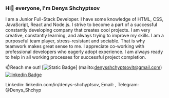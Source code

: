 ### Hi👋 everyone, I'm Denys Shchyptsov

I am a Junior Full-Stack Developer. I have some knowledge of HTML, CSS, JavaScript, React and Node.js. I strive to become a part of a successful constantly developing company that creates cool projects. I am very creative, constantly learning, and always trying to improve my skills. 
I am a purposeful team player, stress-resistant and sociable. That is why teamwork makes great sense to me. I appreciate co-working with professional developers who eagerly adopt experience. I am always ready to help in all working processes for successful project completion.

📫Reach me out!
[![Static Badge](https://img.shields.io/badge/Gmail-Denys%20Shchyptsov?style=social&logo=Gmail&color=%23EA4335&link=denysshchyptsovit%40gmail.com)]
(mailto:denysshchyptsovit@gmail.com)
[![linkedin Badge](https://img.shields.io/badge/linkedin-%230A66C2?logo=linkedin&color=%230A66C2&link=https%3A%2F%2Fwww.linkedin.com%2Fin%2Fdenys-shchyptsov)](https://www.linkedin.com/in/denys-shchyptsov/)








Linkedin: linkedin.com/in/denys-shchyptsov, Email: , Telegram: @Denys_Shchyp

